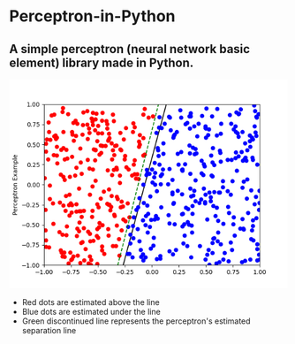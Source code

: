 # Perceptron-in-Python
## A simple perceptron (neural network basic element) library made in Python.

<img src = "https://github.com/adrienpillou/Perceptron-in-Python/blob/main/Figure_1.png">
<ul>
  <li>Red dots are estimated above the line</li>
  <li>Blue dots are estimated under the line</li>
  <li>Green discontinued line represents the perceptron's estimated separation line
</li>
</ul>

